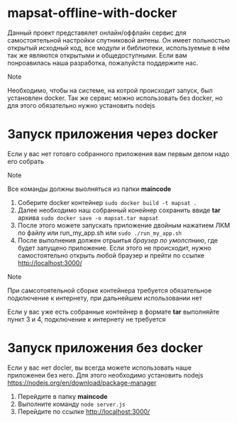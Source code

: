 # mapsat-offline-with-docker
Данный проект представялет онлайн/оффлайн сервис для самостоятельной настройки спутниковой антены. Он имеет польностью открытый исходный код, все модули и библиотеки, используемые в нём так же являются открытыми и общедоступными. Если вам понроавилась наша разработка, пожалуйста поддержите нас.

> [!NOTE]
>Необходимо, чтобы на системе, на котрой происходит запуск, был установлен docker. Так же сервис можно использовать без docker, но для этого обязательно нужно установить nodejs
# Запуск приложения через docker
Если у вас нет готовго собранного приложения вам первым делом надо его собрать
> [!NOTE]
> Все команды должны выолняться из папки **maincode**
1. Соберите docker контейнер
`sudo docker build -t mapsat .`
2. Далее необходимо наш собранный конейнер сохранить ввиде **tar** архива
`sudo docker save -o mapsat.tar mapsat`
3. После этого можете запускать приложение двойным нажатием ЛКМ по файлу или run_my_app.sh или `sudo ./run_my_app.sh`
4. После выполнения должен отрыитья *браузер по умолспнию*, где будет запущено приложение. Если этого не происходит, нужно самостоятельно открыть любой браузер и прейти по ссылке <http://localhost:3000/>
> [!NOTE]
> При самсотоятельной сборке контейнера требуется обязательное подключение к интернету, при дальнейшем использовании нет

Если у вас уже есть собранные контейнер в формате **tar** выполняйте пункт 3 и 4, подключение к интернету не требуется
# Запуск приложения без docker
Если у вас нет docler, вы всегда можете использовать наше приложенеи без него. 
Для этого необходимо установить nodejs <https://nodejs.org/en/download/package-manager>
1. Перейдите в папку **maincode**
2. Выполните команду `node server.js`
3. Перейдите по ссылке <http://localhost:3000/>

